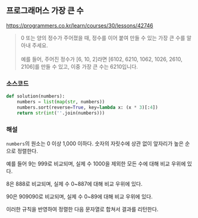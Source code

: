 ## 프로그래머스 가장 큰 수
https://programmers.co.kr/learn/courses/30/lessons/42746

> 0 또는 양의 정수가 주어졌을 때, 정수를 이어 붙여 만들 수 있는 가장 큰 수를 알아내 주세요.<br><br>예를 들어, 주어진 정수가 [6, 10, 2]라면 [6102, 6210, 1062, 1026, 2610, 2106]를 만들 수 있고, 이중 가장 큰 수는 6210입니다.


### 소스코드
```py
def solution(numbers):
    numbers = list(map(str, numbers))
    numbers.sort(reverse=True, key=lambda x: (x * 3)[:4])
    return str(int(''.join(numbers)))
```

### 해설
`numbers`의 원소는 0 이상 1,000 이하다. 숫자의 자릿수에 상관 없이 앞자리가 높은 순으로 정렬한다.

예를 들어 9는 999로 비교되며, 실제 수 1000을 제외한 모든 수에 대해 비교 우위에 있다.

8은 888로 비교되며, 실제 수 0~887에 대해 비교 우위에 있다.

90은 909090로 비교되며, 실제 수 0~89에 대해 비교 우위에 있다.

이러한 규칙을 반영하여 정렬한 다음 문자열로 합쳐서 결과를 리턴한다.
